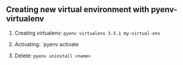 ## Creating new virtual environment with pyenv-virtualenv

1. Creating virtualenv:
`pyenv virtualenv 3.5.1 my-virtual-env`

2. Activating:
`pyenv activate <name>

3. Delete:
`pyenv uninstall <name>`
